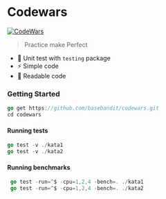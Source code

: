 # Codewars

[![CodeWars](https://www.codewars.com/users/devmars/badges/large)](https://www.codewars.com/users/devmars)

> Practice make Perfect

- :tada: Unit test with `testing` package
- :zap: Simple code
- :art: Readable code

### Getting Started

```Go
go get https://github.com/basebandit/codewars.git
cd codewars
```

#### Running tests

```Go
go test -v ./kata1
go test -v ./kata2
```

#### Running benchmarks

```Go
 go test -run=^$ -cpu=1,2,4 -bench=. ./kata1
 go test -run=^$ -cpu=1,2,4 -bench=. ./kata2
```
